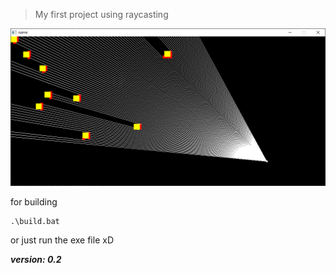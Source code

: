 

>My first project using raycasting

![window](screenshot/image.png)

for building
```
.\build.bat
```
or just run the exe file xD

*__version: 0.2__*